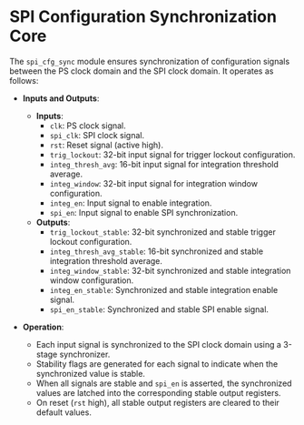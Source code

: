 # SPI Configuration Synchronization Core

The `spi_cfg_sync` module ensures synchronization of configuration signals between the PS clock domain and the SPI clock domain. It operates as follows:

- **Inputs and Outputs**:
  - **Inputs**:
    - `clk`: PS clock signal.
    - `spi_clk`: SPI clock signal.
    - `rst`: Reset signal (active high).
    - `trig_lockout`: 32-bit input signal for trigger lockout configuration.
    - `integ_thresh_avg`: 16-bit input signal for integration threshold average.
    - `integ_window`: 32-bit input signal for integration window configuration.
    - `integ_en`: Input signal to enable integration.
    - `spi_en`: Input signal to enable SPI synchronization.
  - **Outputs**:
    - `trig_lockout_stable`: 32-bit synchronized and stable trigger lockout configuration.
    - `integ_thresh_avg_stable`: 16-bit synchronized and stable integration threshold average.
    - `integ_window_stable`: 32-bit synchronized and stable integration window configuration.
    - `integ_en_stable`: Synchronized and stable integration enable signal.
    - `spi_en_stable`: Synchronized and stable SPI enable signal.

- **Operation**:
  - Each input signal is synchronized to the SPI clock domain using a 3-stage synchronizer.
  - Stability flags are generated for each signal to indicate when the synchronized value is stable.
  - When all signals are stable and `spi_en` is asserted, the synchronized values are latched into the corresponding stable output registers.
  - On reset (`rst` high), all stable output registers are cleared to their default values.
